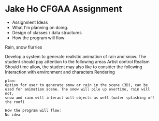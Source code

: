 # Jake Ho CFGAA Assignment

- Assignment Ideas
- What I'm planning on doing.
- Design of classes / data structures
- How the program will flow


Rain, snow flurries

Develop a system to generate realistic animation of rain and snow. The student should pay attention to the following areas
  Artist control
  Realism Should time allow, the student may also like to consider the following
  Interaction with environment and characters
  Rendering

    plan:
    Option for user to generate snow or rain in the scene (3D), can be used for animation scene. The snow will pile up overtime, rain will not,
    snow and rain will interact will objects as well (water splashing off the roof)

    How the program will flow:
    No idea
